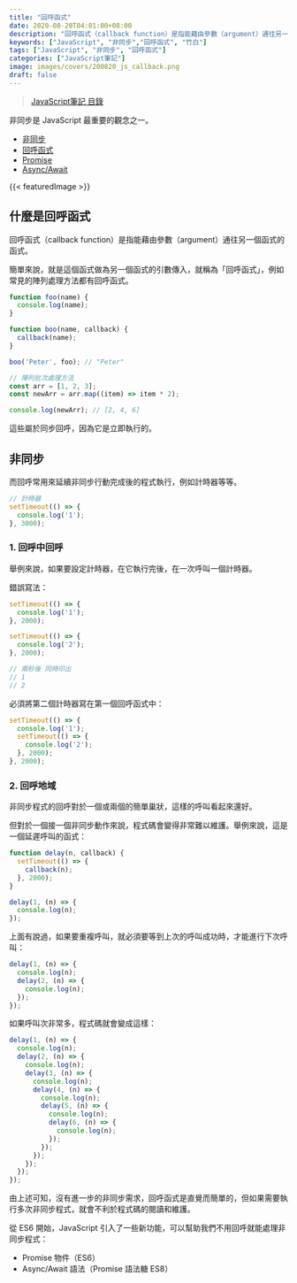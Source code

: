 ```yaml
---
title: "回呼函式"
date: 2020-08-20T04:01:00+08:00
description: "回呼函式（callback function）是指能藉由參數（argument）通往另一個函式的函式。"
keywords: ["JavaScript", "非同步","回呼函式", "竹白"]
tags: ["JavaScript", "非同步", "回呼函式"]
categories: ["JavaScript筆記"]
image: images/covers/200820_js_callback.png
draft: false
---
```


>[JavaScript筆記 目錄](/posts/190620_javascript)

非同步是 JavaScript 最重要的觀念之一。
- [非同步](/posts/2008/js_asynchronous)
- [回呼函式](/posts/2008/js_callback)
- [Promise](/posts/2008/js_promise)
- [Async/Await](/posts/2008/js_async_await)

<!--more-->

{{< featuredImage >}}

## 什麼是回呼函式

回呼函式（callback function）是指能藉由參數（argument）通往另一個函式的函式。

簡單來說，就是這個函式做為另一個函式的引數傳入，就稱為「回呼函式」，例如常見的陣列處理方法都有回呼函式。

```javascript
function foo(name) {
  console.log(name);
}

function boo(name, callback) {
  callback(name);
}

boo('Peter', foo); // "Peter"

// 陣列批次處理方法
const arr = [1, 2, 3];
const newArr = arr.map((item) => item * 2);

console.log(newArr); // [2, 4, 6]
```

這些屬於同步回呼，因為它是立即執行的。

## 非同步

而回呼常用來延續非同步行動完成後的程式執行，例如計時器等等。
```javascript
// 計時器
setTimeout(() => {
  console.log('1');
}, 3000);
```

### 1. 回呼中回呼

舉例來說，如果要設定計時器，在它執行完後，在一次呼叫一個計時器。

錯誤寫法：
```javascript
setTimeout(() => {
  console.log('1');
}, 2000);

setTimeout(() => {
  console.log('2');
}, 2000);

// 兩秒後 同時印出
// 1
// 2
```

必須將第二個計時器寫在第一個回呼函式中：
```javascript
setTimeout(() => {
  console.log('1');
  setTimeout(() => {
    console.log('2');
  }, 2000);
}, 2000);
```

### 2. 回呼地域

非同步程式的回呼對於一個或兩個的簡單巢狀，這樣的呼叫看起來還好。

但對於一個接一個非同步動作來說，程式碼會變得非常難以維護。舉例來說，這是一個延遲呼叫的函式：

```javascript
function delay(n, callback) {
  setTimeout(() => {
    callback(n);
  }, 2000);
}

delay(1, (n) => {
  console.log(n);
});
```

上面有說過，如果要重複呼叫，就必須要等到上次的呼叫成功時，才能進行下次呼叫：
```javascript
delay(1, (n) => {
  console.log(n);
  delay(2, (n) => {
    console.log(n);
  });
});
```

如果呼叫次非常多，程式碼就會變成這樣：
```javascript
delay(1, (n) => {
  console.log(n);
  delay(2, (n) => {
    console.log(n);
    delay(3, (n) => {
      console.log(n);
      delay(4, (n) => {
        console.log(n);
        delay(5, (n) => {
          console.log(n);
          delay(6, (n) => {
            console.log(n);
          });
        });
      });
    });
  });
});
```

由上述可知，沒有進一步的非同步需求，回呼函式是直覺而簡單的，但如果需要執行多次非同步程式，就會不利於程式碼的閱讀和維護。

從 ES6 開始，JavaScript 引入了一些新功能，可以幫助我們不用回呼就能處理非同步程式：
- Promise 物件（ES6）
- Async/Await 語法（Promise 語法糖 ES8）